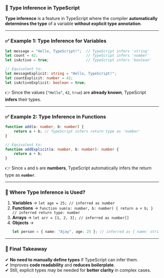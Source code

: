 ### **📌 Type Inference in TypeScript**  
**Type inference** is a feature in TypeScript where the compiler **automatically determines the type** of a variable **without explicit type annotation**.  

---

### **✅ Example 1: Type Inference for Variables**  
```ts
let message = "Hello, TypeScript!";  // TypeScript infers 'string'
let count = 42;                      // TypeScript infers 'number'
let isActive = true;                 // TypeScript infers 'boolean'

// Equivalent to:
let messageExplicit: string = "Hello, TypeScript!";
let countExplicit: number = 42;
let isActiveExplicit: boolean = true;
```
👉 Since the values (`"Hello"`, `42`, `true`) are **already known**, TypeScript **infers** their types.

---

### **✅ Example 2: Type Inference in Functions**  
```ts
function add(a: number, b: number) {
    return a + b; // TypeScript infers return type as 'number'
}

// Equivalent to:
function addExplicit(a: number, b: number): number {
    return a + b;
}
```
👉 Since `a` and `b` are **numbers**, TypeScript automatically infers the return type as **`number`**.

---

### **📌 Where Type Inference is Used?**  
1. **Variables** → `let age = 25; // inferred as number`  
2. **Functions** → `function sum(a: number, b: number) { return a + b; } // inferred return type: number`  
3. **Arrays** → `let arr = [1, 2, 3]; // inferred as number[]`  
4. **Objects** →  
   ```ts
   let person = { name: "Ajay", age: 25 }; // inferred as { name: string, age: number }
   ```

---

### **🚀 Final Takeaway**
✔ **No need to manually define types** if TypeScript can infer them.  
✔ Improves **code readability** and **reduces boilerplate**.  
✔ Still, explicit types may be needed for **better clarity** in complex cases.  
